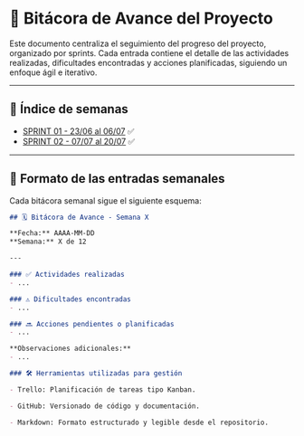 # 📘 Bitácora de Avance del Proyecto

Este documento centraliza el seguimiento del progreso del proyecto, organizado por sprints. Cada entrada contiene el detalle de las actividades realizadas, dificultades encontradas y acciones planificadas, siguiendo un enfoque ágil e iterativo.

---

## 📁 Índice de semanas

- [SPRINT 01 - 23/06 al 06/07](./bitacora/sprint_01.md) ✅
- [SPRINT 02 - 07/07 al 20/07](./bitacora/sprint_02.md) ✅

---

## 🧾 Formato de las entradas semanales

Cada bitácora semanal sigue el siguiente esquema:

```markdown
## 🗓 Bitácora de Avance - Semana X

**Fecha:** AAAA-MM-DD  
**Semana:** X de 12  

---

### ✅ Actividades realizadas
- ...

### ⚠️ Dificultades encontradas
- ...

### 🔜 Acciones pendientes o planificadas
- ...

**Observaciones adicionales:**
- ...

### 🛠 Herramientas utilizadas para gestión

- Trello: Planificación de tareas tipo Kanban.

- GitHub: Versionado de código y documentación.

- Markdown: Formato estructurado y legible desde el repositorio.
```